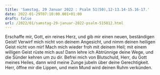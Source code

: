 ```yaml
---
title: 'Samstag, 29 Januar 2022 : Psalm 51(50),12-13.14-15.16-17.'
date: 2022-01-29T07:10:00.001+01:00
draft: false
url: /2022/01/samstag-29-januar-2022-psalm-515012.html
---
```


Erschaffe mir, Gott, ein reines Herz, und gib mir einen neuen, beständigen Geist! Verwirf mich nicht von deinem Angesicht, und nimm deinen heiligen Geist nicht von mir! Mach mich wieder froh mit deinem Heil; mit einem willigen Geist rüste mich aus! Dann lehre ich Abtrünnige deine Wege, und die Sünder kehren um zu dir. Befrei mich von Blutschuld, Herr, du Gott meines Heiles, dann wird meine Zunge jubeln über deine Gerechtigkeit. Herr, öffne mir die Lippen, und mein Mund wird deinen Ruhm verkünden.